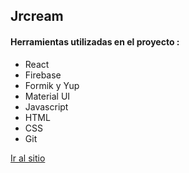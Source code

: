 ## Jrcream

#### Herramientas utilizadas en el proyecto :

- React
- Firebase
- Formik y Yup
- Material UI
- Javascript
- HTML
- CSS
- Git

[Ir al sitio]()